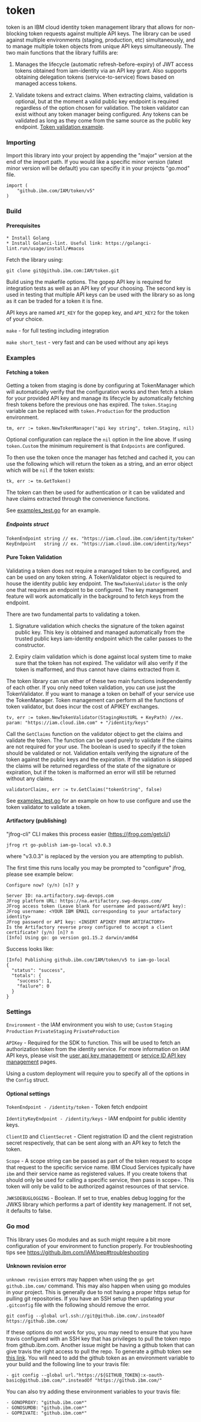 # token

token is an IBM cloud identity token management library that allows for non-blocking token requests against multiple API keys. The library can be used against multiple environments (staging, production, etc) simultaneously, and to manage multiple token objects from unique API keys simultaneously. The two main functions that the library fulfills are:

1. Manages the lifecycle (automatic refresh-before-expiry) of JWT access tokens obtained from iam-identity via an API key grant. Also supports obtaining delegation tokens (service-to-service) flows based on managed access tokens.

2. Validate tokens and extract claims. When extracting claims, validation is optional, but at the moment a valid public key endpoint is required regardless of the option chosen for validation. The token validator can exist without any token manager being configured. Any tokens can be validated as long as they come from the same source as the public key endpoint. [Token validation example](https://github.ibm.com/IAM/token/blob/master/examples_test.go#43).

### Importing

Import this library into your project by appending the "major" version at the end of the import path. If you would like a specific minor version (latest minor version will be default) you can
specifiy it in your projects "go.mod" file.

```
import (
	"github.ibm.com/IAM/token/v5"
)
```

### Build

#### Prerequisites

	* Install Golang
	* Install Golanci-lint. Useful link: https://golangci-lint.run/usage/install/#macos

Fetch the library using:

`git clone git@github.ibm.com:IAM/token.git`

Build using the makefile options. The gopep API key is required for integration tests as well as an API key of your choosing. The second key is used in testing that multiple API keys can be used with the library so as long as it can be traded for a token it is fine.

API keys are named `API_KEY` for the gopep key, and `API_KEY2` for the token of your choice.

`make` - for full testing including integration

`make short_test` - very fast and can be used without any api keys

### Examples

#### Fetching a token
Getting a token from staging is done by configuring at TokenManager which will automatically verify that the configuration works and then fetch a token for your provided API key and manage its lifecycle by automatically fetching fresh tokens before the previous one has expired. The `token.Staging` variable can be replaced with `token.Production` for the production environment.

`tm, err := token.NewTokenManager("api key string", token.Staging, nil)`

Optional configuration can replace the `nil` option in the line above. If using `token.Custom` the minimum requirement is that `Endpoints` are configured.

To then use the token once the manager has fetched and cached it, you can use the following which will return the token as a string, and an error object which will be `nil` if the token exists:

`tk, err := tm.GetToken()`

The token can then be used for authentication or it can be validated and have claims extracted through the convenience functions.

See [examples_test.go](https://github.ibm.com/IAM/token/blob/master/examples_test.go#L35) for an example.
##### Endpoints struct
```
TokenEndpoint string // ex. "https://iam.cloud.ibm.com/identity/token"
KeyEndpoint   string // ex. "https://iam.cloud.ibm.com/identity/keys"
```

#### Pure Token Validation

Validating a token does not require a managed token to be configured, and can be used on any token string. A TokenValidator object is required to house the identity public key endpoint. The `NewTokenValidator` is the only one that requires an endpoint to be configured. The key management feature will work automatically in the background to fetch keys from the endpoint.

There are two fundamental parts to validating a token.

1. Signature validation which checks the signature of the token against public key. This key is obtained and managed automatically from the trusted public keys  iam-identity endpoint which the caller passes to the constructor.

2. Expiry claim validation which is done against local system time to make sure that the token has not expired. The validator will also verify if the token is malformed, and thus cannot have claims extracted from it.

The token library can run either of these two main functions independently of each other. If you only need token validation, you can use just the TokenValidator. If you want to manage a token on behalf of your service use the TokenManager. Token management can perform all the functions of token validator, but does incur the cost of APIKEY exchanges.


```
tv, err := token.NewTokenValidator(StagingHostURL + KeyPath) //ex. param: "https://iam.cloud.ibm.com" + "/identity/keys"
```

Call the `GetClaims` function on the validator object to get the claims and validate the token. The function can be used purely to validate if the claims are not required for your use. The boolean is used to specify if the token should be validated or not. Validation entails verifying the signature of the token against the public keys and the expiration. If the validation is skipped the claims will be returned regardless of the state of the signature or expiration, but if the token is malformed an error will still be returned without any claims.

`validatorClaims, err := tv.GetClaims("tokenString", false)`


See [examples_test.go](https://github.ibm.com/IAM/token/blob/master/examples_test.go#L14) for an example on how to use configure and use the token validator to validate a token.

#### Artifactory (publishing)

"jfrog-cli"  CLI makes this process easier (https://jfrog.com/getcli/)

```
jfrog rt go-publish iam-go-local v3.0.3
```
where "v3.0.3" is replaced by the version you are attempting to publish.

The first time this runs locally you may be prompted to "configure" jfrog, please see example below:

```
Configure now? (y/n) [n]? y

Server ID: na.artifactory.swg-devops.com
JFrog platform URL: https://na.artifactory.swg-devops.com/
JFrog access token (Leave blank for username and password/API key):
JFrog username: <YOUR IBM EMAIL corresponding to your artafactory identity>
JFrog password or API key: <INSERT APIKEY FROM ARTIFACTORY>
Is the Artifactory reverse proxy configured to accept a client certificate? (y/n) [n]? n
[Info] Using go: go version go1.15.2 darwin/amd64
```

Success looks like:

```
[Info] Publishing github.ibm.com/IAM/token/v5 to iam-go-local
{
  "status": "success",
  "totals": {
    "success": 1,
    "failure": 0
  }
}
```
### Settings

`Environment` - the IAM environment you wish to use; `Custom` `Staging` `Production` `PrivateStaging` `PrivateProduction`

`APIKey` - Required for the SDK to function. This will be used to fetch an authorization token from the identity service. For more information on IAM API keys, please visit the [user api key management](https://cloud.ibm.com/docs/iam?topic=iam-userapikey) or [service ID API key management](https://cloud.ibm.com/docs/iam?topic=iam-serviceidapikeys#serviceidapikeys) pages.

Using a custom deployment will require you to specify all of the options in the `Config` struct.

#### Optional settings

`TokenEndpoint - /identity/token` - Token fetch endpoint

`IdentityKeyEndpoint - /identity/keys` - IAM endpoint for public identity keys.

`ClientID` and `ClientSecret`  - Client registration ID and the client registration secret respectively, that can be sent along with an API key to fetch the token.

`Scope` - A scope string can be passed as part of the token request to scope that request to the specific service name. IBM Cloud Services typically have `ibm` and their service name as registered values. If you create tokens that should only be used for calling a specific service, then pass in scope=<serviceName>. This token will only be valid to be authorized against resources of that service.

`JWKSDEBUGLOGGING` - Boolean. If set to true, enables debug logging for the JWKS library which performs a part of identity key management. If not set, it defaults to false.

### Go mod

This library uses Go modules and as such might require a bit more configuration of your environment to function properly. For troubleshooting tips see https://github.ibm.com/IAM/pep#troubleshooting

#### Unknown revision error

`unknown revision` errors may happen when using the `go get github.ibm.com/` command. This may also happen when using go modules in your project. This is generally due to not having a proper https setup for pulling git repositories. If you have an SSH setup then updating your `.gitconfig` file with the following should remove the error.

```
git config --global url.ssh://git@github.ibm.com/.insteadOf https://github.ibm.com/
```

If these options do not work for you, you may need to ensure that you have travis configured with an SSH key that has privileges to pull the token repo from github.ibm.com. Another issue might be having a github token that can give travis the right access to pull the repo. To generate a github token see [this link](https://playbook.cloudpaklab.ibm.com/pipeline-configuration/#51_REQUIRED_Environment_Variables). You will need to add the github token as an environment variable to your build and the following line to your travis file:

```
- git config --global url."https://${GITHUB_TOKEN}:x-oauth-basic@github.ibm.com/".insteadOf "https://github.ibm.com/"
```

You can also try adding these environment variables to your travis file:

```
- GONOPROXY: "github.ibm.com*"
- GONOSUMDB: "github.ibm.com*"
- GOPRIVATE: "github.ibm.com*"
```
